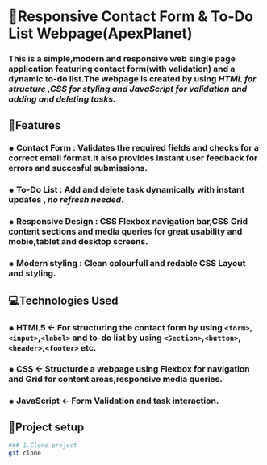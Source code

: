 # 📌Responsive Contact Form & To-Do List Webpage(ApexPlanet)


### This is a simple,modern and responsive web single page application featuring contact form(with validation) and a dynamic to-do list.The webpage is created by using ***HTML for structure ,CSS for styling and JavaScript for validation and adding and deleting tasks.***


## 🚀Features

### ⁕ Contact Form : Validates the required fields and checks for a correct email format.It also provides instant user feedback for errors and succesful submissions.
### ⁕ To-Do List : Add and delete task dynamically with instant updates , *no refresh needed*.
### ⁕ Responsive Design : CSS Flexbox navigation bar,CSS Grid content sections and **media queries for great usability and mobie,tablet and desktop screens**.
### ⁕ Modern styling : Clean colourfull and redable CSS Layout and styling.


## 💻Technologies Used

### ⁕ HTML5 <- For structuring the contact form by using `<form>`,`<input>`,`<label>` and to-do list by using `<Section>`,`<button>`,`<header>`,`<footer>` etc.
### ⁕ CSS <- Structurde a webpage using Flexbox for navigation and Grid for content areas,responsive media queries.
### ⁕ JavaScript <- Form Validation and task interaction.

## 🚀Project setup

```bash
### 1.Clone project
git clone 
